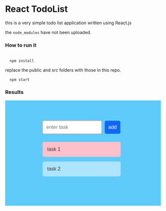 # React TodoList 

this is a very simple todo list application written using React.js

the `node_modules` have not been uploaded.

<h3>How to run it</h3> 

```

  npm install

```

replace the public and src folders with those in this repo. 
```
  npm start
```

<h3>Results</h3>
<img src="./result.png">